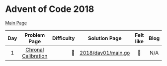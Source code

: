# Advent of Code 2018

[Main Page](https://adventofcode.com/2018)

| Day |                        Problem Page                        | Difficulty |               Solution Page               | Felt like | Blog |
| :---: |:----------------------------------------------------------:| ---: |:-----------------------------------------:|:---------:| :---: |
| 1 | [Chronal Calibration](https://adventofcode.com/2018/day/1) | :star2: | [2018/day01/main.go](/2018/day01/main.go) |  :cake:   | N/A |
